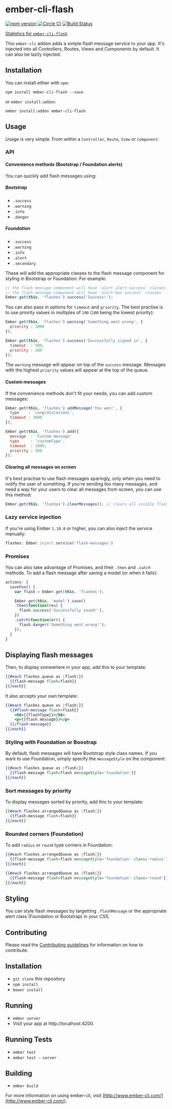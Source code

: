 # ember-cli-flash
[![npm version](https://badge.fury.io/js/ember-cli-flash.svg)](http://badge.fury.io/js/ember-cli-flash) [![Circle CI](https://circleci.com/gh/poteto/ember-cli-flash.svg?style=svg)](https://circleci.com/gh/poteto/ember-cli-flash) [![Build Status](https://travis-ci.org/poteto/ember-cli-flash.svg)](https://travis-ci.org/poteto/ember-cli-flash)

[Statistics for `ember-cli-flash`](http://www.npm-stats.com/~packages/ember-cli-flash)

This `ember-cli` addon adds a simple flash message service to your app. It's injected into all Controllers, Routes, Views and Components by default. It can also be lazily injected.

## Installation
You can install either with `npm`:

```shell
npm install ember-cli-flash --save
```

or `ember install:addon`:

```shell
ember install:addon ember-cli-flash
```

## Usage
Usage is very simple. From within a `Controller`, `Route`, `View` or `Component`:

### API
#### Convenience methods (Bootstrap / Foundation alerts)
You can quickly add flash messages using:

##### Bootstrap
- `.success`
- `.warning`
- `.info`
- `.danger`

##### Foundation
- `.success`
- `.warning`
- `.info`
- `.alert`
- `.secondary` 

These will add the appropriate classes to the flash message component for styling in Bootstrap or Foundation. For example:

```javascript
// the flash message component will have 'alert alert-success' classes
// the flash message component will have 'alert-box success' classes
Ember.get(this, 'flashes').success('Success!');
```

You can also pass in options for `timeout` and `priority`. The best practise is to use priority values in multiples of `100` (`100` being the lowest priority):

```javascript
Ember.get(this, 'flashes').warning('Something went wrong', {
  priority : 1000
});

Ember.get(this, 'flashes').success('Successfully signed in', {
  timeout  : 500,
  priority : 200
});
```

The `warning` message will appear on top of the `success` message. Messages with the highest `priority` values will appear at the top of the queue.

#### Custom messages
If the convenience methods don't fit your needs, you can add custom messages:

```javascript
Ember.get(this, 'flashes').addMessage('You won!', {
  type    : 'congratulations',
  timeout : 3000
});

Ember.get(this, 'flashes').add({
  message  : 'Custom message'
  type     : 'customType',
  timeout  : 2000,
  priority : 500
});
```

#### Clearing all messages on screen
It's best practise to use flash messages sparingly, only when you need to notify the user of something. If you're sending too many messages, and need a way for your users to clear all messages from screen, you can use this method:

```javascript
Ember.get(this, 'flashes').clearMessages(); // clears all visible flash messages
```

### Lazy service injection
If you're using Ember `1.10.0` or higher, you can also inject the service manually:

```javascript
flashes: Ember.inject.service('flash-messages')
```

### Promises
You can also take advantage of Promises, and their `.then` and `.catch` methods. To add a flash message after saving a model (or when it fails):

```javascript
actions: {
  saveFoo() {
    var flash = Ember.get(this, 'flashes');

    Ember.get(this, 'model').save()
    .then(function(res) {
      flash.success('Successfully saved!');
    })
    .catch(function(err) {
      flash.danger('Something went wrong!');
    });
  }
}
```

## Displaying flash messages
Then, to display somewhere in your app, add this to your template:

```handlebars
{{#each flashes.queue as |flash|}}
  {{flash-message flash=flash}}
{{/each}}
```

It also accepts your own template:

```handlebars
{{#each flashes.queue as |flash|}}
  {{#flash-message flash=flash}}
    <h6>{{flashType}}</h6>
    <p>{{flash.message}}</p>
  {{/flash-message}}
{{/each}}
```

### Styling with Foundation or Boostrap
By default, flash messages will have Bootstrap style class names. If you want to use Foundation, simply specify the `messageStyle` on the component:

```handlebars
{{#each flashes.queue as |flash|}}
  {{flash-message flash=flash messageStyle='foundation'}}
{{/each}}
```

### Sort messages by priority
To display messages sorted by priority, add this to your template:

```handlebars
{{#each flashes.arrangedQueue as |flash|}}
  {{flash-message flash=flash}}
{{/each}}
```

### Rounded corners (Foundation)
To add `radius` or `round` type corners in Foundation:

```handlebars
{{#each flashes.arrangedQueue as |flash|}}
  {{flash-message flash=flash messageStyle='foundation' class='radius'}}
{{/each}}
```

```handlebars
{{#each flashes.arrangedQueue as |flash|}}
  {{flash-message flash=flash messageStyle='foundation' class='round'}}
{{/each}}
```

## Styling
You can style flash messages by targetting `.flashMessage` or the appropriate alert class (Foundation or Bootstrap) in your CSS.

## Contributing
Please read the [Contributing guidelines](CONTRIBUTING.md) for information on how to contribute.

## Installation

* `git clone` this repository
* `npm install`
* `bower install`

## Running

* `ember server`
* Visit your app at http://localhost:4200.

## Running Tests

* `ember test`
* `ember test --server`

## Building

* `ember build`

For more information on using ember-cli, visit [http://www.ember-cli.com/](http://www.ember-cli.com/).
